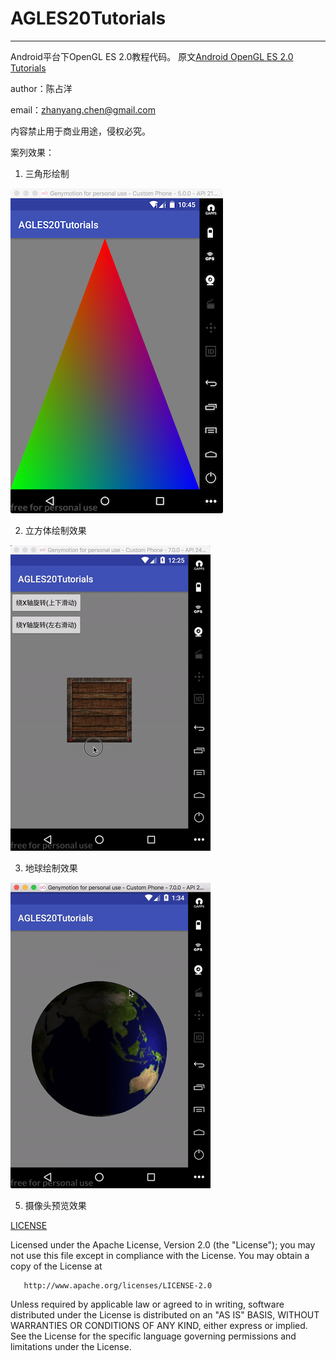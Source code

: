 # AGLES20Tutorials
---

Android平台下OpenGL ES 2.0教程代码。
原文[Android OpenGL ES 2.0 Tutorials](https://linuxparachen.gitbooks.io/android-opengl-es-2-0-tutorials/content/)

author：陈占洋

email：<zhanyang.chen@gmail.com>

内容禁止用于商业用途，侵权必究。

案列效果：
1. 三角形绘制

![三角形绘制效果](effect/三角形绘制效果.png)

2. 立方体绘制效果

![立方体绘制效果](effect/立方体效果.gif)

3. 地球绘制效果

![地球绘制效果](effect/地球绘制效果.gif)

5. 摄像头预览效果

[LICENSE](https://github.com/LinuxparaChen/AGLES2.0Tutorials/blob/master/LICENSE)

   Licensed under the Apache License, Version 2.0 (the "License");
   you may not use this file except in compliance with the License.
   You may obtain a copy of the License at

       http://www.apache.org/licenses/LICENSE-2.0

   Unless required by applicable law or agreed to in writing, software
   distributed under the License is distributed on an "AS IS" BASIS,
   WITHOUT WARRANTIES OR CONDITIONS OF ANY KIND, either express or implied.
   See the License for the specific language governing permissions and
   limitations under the License.